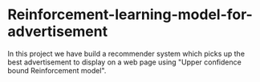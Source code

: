 # Reinforcement-learning-model-for-advertisement

In this project we have build a recommender system which picks up the best advertisement to display on a web page using "Upper confidence bound Reinforcement model".

